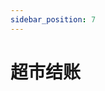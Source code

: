 ```yaml
---
sidebar_position: 7
---
```


# 超市结账
<dialog>
# Hi! How are you?
## I'm good, thank you. How's your day going?
# It's ok, 2 more hours until I [get off] my [shift]. 
## How would you like to [pay] today? Cash or card?
# Credit card. Thanks.
## Would you like any bags?
# No, thank you. I brought my own [cloth bag].
## Can you sign your name on the [pad]?
# Sure.
## Here is your [receipt].
# Have a nice day.
## Thank you. Have a nice day, too.
</dialog>
